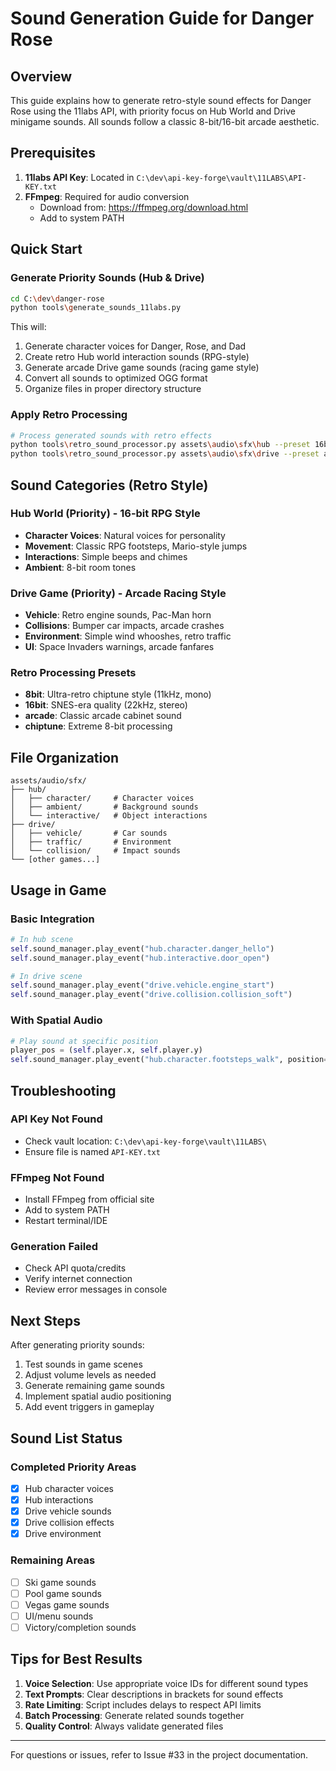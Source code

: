 # Sound Generation Guide for Danger Rose

## Overview
This guide explains how to generate retro-style sound effects for Danger Rose using the 11labs API, with priority focus on Hub World and Drive minigame sounds. All sounds follow a classic 8-bit/16-bit arcade aesthetic.

## Prerequisites

1. **11labs API Key**: Located in `C:\dev\api-key-forge\vault\11LABS\API-KEY.txt`
2. **FFmpeg**: Required for audio conversion
   - Download from: https://ffmpeg.org/download.html
   - Add to system PATH

## Quick Start

### Generate Priority Sounds (Hub & Drive)
```bash
cd C:\dev\danger-rose
python tools\generate_sounds_11labs.py
```

This will:
1. Generate character voices for Danger, Rose, and Dad
2. Create retro Hub world interaction sounds (RPG-style)
3. Generate arcade Drive game sounds (racing game style)
4. Convert all sounds to optimized OGG format
5. Organize files in proper directory structure

### Apply Retro Processing
```bash
# Process generated sounds with retro effects
python tools\retro_sound_processor.py assets\audio\sfx\hub --preset 16bit
python tools\retro_sound_processor.py assets\audio\sfx\drive --preset arcade
```

## Sound Categories (Retro Style)

### Hub World (Priority) - 16-bit RPG Style
- **Character Voices**: Natural voices for personality
- **Movement**: Classic RPG footsteps, Mario-style jumps
- **Interactions**: Simple beeps and chimes
- **Ambient**: 8-bit room tones

### Drive Game (Priority) - Arcade Racing Style
- **Vehicle**: Retro engine sounds, Pac-Man horn
- **Collisions**: Bumper car impacts, arcade crashes
- **Environment**: Simple wind whooshes, retro traffic
- **UI**: Space Invaders warnings, arcade fanfares

### Retro Processing Presets
- **8bit**: Ultra-retro chiptune style (11kHz, mono)
- **16bit**: SNES-era quality (22kHz, stereo) 
- **arcade**: Classic arcade cabinet sound
- **chiptune**: Extreme 8-bit processing

## File Organization
```
assets/audio/sfx/
├── hub/
│   ├── character/     # Character voices
│   ├── ambient/       # Background sounds
│   └── interactive/   # Object interactions
├── drive/
│   ├── vehicle/       # Car sounds
│   ├── traffic/       # Environment
│   └── collision/     # Impact sounds
└── [other games...]
```

## Usage in Game

### Basic Integration
```python
# In hub scene
self.sound_manager.play_event("hub.character.danger_hello")
self.sound_manager.play_event("hub.interactive.door_open")

# In drive scene
self.sound_manager.play_event("drive.vehicle.engine_start")
self.sound_manager.play_event("drive.collision.collision_soft")
```

### With Spatial Audio
```python
# Play sound at specific position
player_pos = (self.player.x, self.player.y)
self.sound_manager.play_event("hub.character.footsteps_walk", position=player_pos)
```

## Troubleshooting

### API Key Not Found
- Check vault location: `C:\dev\api-key-forge\vault\11LABS\`
- Ensure file is named `API-KEY.txt`

### FFmpeg Not Found
- Install FFmpeg from official site
- Add to system PATH
- Restart terminal/IDE

### Generation Failed
- Check API quota/credits
- Verify internet connection
- Review error messages in console

## Next Steps

After generating priority sounds:
1. Test sounds in game scenes
2. Adjust volume levels as needed
3. Generate remaining game sounds
4. Implement spatial audio positioning
5. Add event triggers in gameplay

## Sound List Status

### Completed Priority Areas
- [x] Hub character voices
- [x] Hub interactions
- [x] Drive vehicle sounds
- [x] Drive collision effects
- [x] Drive environment

### Remaining Areas
- [ ] Ski game sounds
- [ ] Pool game sounds
- [ ] Vegas game sounds
- [ ] UI/menu sounds
- [ ] Victory/completion sounds

## Tips for Best Results

1. **Voice Selection**: Use appropriate voice IDs for different sound types
2. **Text Prompts**: Clear descriptions in brackets for sound effects
3. **Rate Limiting**: Script includes delays to respect API limits
4. **Batch Processing**: Generate related sounds together
5. **Quality Control**: Always validate generated files

---

For questions or issues, refer to Issue #33 in the project documentation.